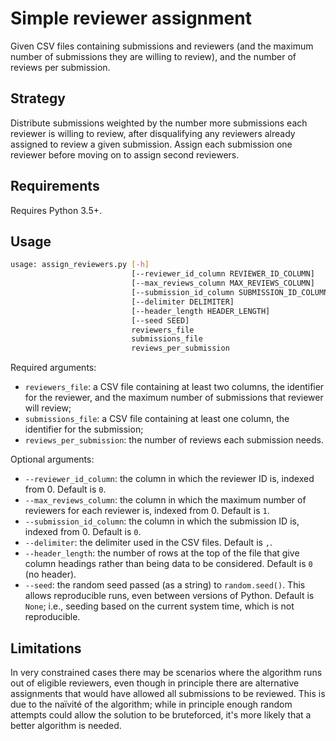 # Simple reviewer assignment

Given CSV files containing submissions and reviewers (and the maximum number
of submissions they are willing to review), and the number of reviews per
submission.

## Strategy

Distribute submissions weighted by the number more submissions each reviewer is willing to
review, after disqualifying any reviewers already assigned to review a given submission.
Assign each submission one reviewer before moving on to assign second reviewers.

## Requirements

Requires Python 3.5+.

## Usage

~~~bash
usage: assign_reviewers.py [-h]
                           [--reviewer_id_column REVIEWER_ID_COLUMN]
                           [--max_reviews_column MAX_REVIEWS_COLUMN]
                           [--submission_id_column SUBMISSION_ID_COLUMN]
                           [--delimiter DELIMITER]
                           [--header_length HEADER_LENGTH]
                           [--seed SEED]
                           reviewers_file
                           submissions_file
                           reviews_per_submission
~~~

Required arguments:

* `reviewers_file`: a CSV file containing at least two columns, the identifier for
  the reviewer, and the maximum number of submissions that reviewer will review;
* `submissions_file`: a CSV file containing at least one column, the identifier for
  the submission;
* `reviews_per_submission`: the number of reviews each submission needs.

Optional arguments:
* `--reviewer_id_column`: the column in which the reviewer ID is, indexed from 0.
  Default is `0`.
* `--max_reviews_column`: the column in which the maximum number of reviewers for each
  reviewer is, indexed from 0. Default is `1`.
* `--submission_id_column`: the column in which the submission ID is, indexed from 0.
  Default is `0`.
* `--delimiter`: the delimiter used in the CSV files. Default is `,`.
* `--header_length`: the number of rows at the top of the file that give column
  headings rather than being data to be considered. Default is `0` (no header).
* `--seed`: the random seed passed (as a string) to `random.seed()`. This allows
  reproducible runs, even between versions of Python. Default is `None`; i.e.,
  seeding based on the current system time, which is not reproducible.

## Limitations

In very constrained cases there may be scenarios where the algorithm runs out of
eligible reviewers, even though in principle there are alternative assignments
that would have allowed all submissions to be reviewed. This is due to the naïvité
of the algorithm; while in principle enough random attempts could allow the solution
to be bruteforced, it's more likely that a better algorithm is needed.
